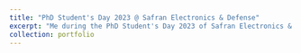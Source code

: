 ```yaml
---
title: "PhD Student's Day 2023 @ Safran Electronics & Defense"
excerpt: "Me during the PhD Student's Day 2023 of Safran Electronics & Defense<br/><img src='/images/photo_jdd2023.png'>"
collection: portfolio
---
```

